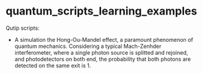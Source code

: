 # quantum_scripts_learning_examples
Qutip scripts:
- A simulation the Hong-Ou-Mandel effect, a paramount phenomenon of quantum mechanics. Considering a typical Mach-Zenhder interferometer, where a single photon source is splitted and rejoined, and photodetectors on both end, the probability that both photons are detected on the same exit is 1.
